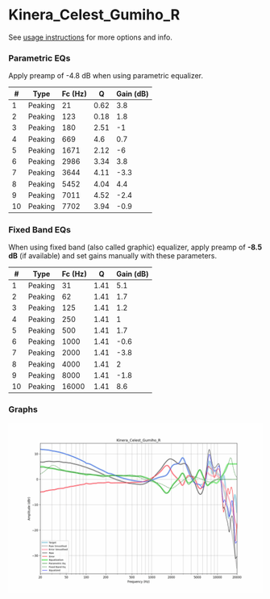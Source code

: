 # Kinera_Celest_Gumiho_R
See [usage instructions](https://github.com/jaakkopasanen/AutoEq#usage) for more options and info.

### Parametric EQs
Apply preamp of -4.8 dB when using parametric equalizer.

|   # | Type    |   Fc (Hz) |    Q |   Gain (dB) |
|-----|---------|-----------|------|-------------|
|   1 | Peaking |        21 | 0.62 |         3.8 |
|   2 | Peaking |       123 | 0.18 |         1.8 |
|   3 | Peaking |       180 | 2.51 |        -1   |
|   4 | Peaking |       669 | 4.6  |         0.7 |
|   5 | Peaking |      1671 | 2.12 |        -6   |
|   6 | Peaking |      2986 | 3.34 |         3.8 |
|   7 | Peaking |      3644 | 4.11 |        -3.3 |
|   8 | Peaking |      5452 | 4.04 |         4.4 |
|   9 | Peaking |      7011 | 4.52 |        -2.4 |
|  10 | Peaking |      7702 | 3.94 |        -0.9 |

### Fixed Band EQs
When using fixed band (also called graphic) equalizer, apply preamp of **-8.5 dB** (if available) and set gains manually with these parameters.

|   # | Type    |   Fc (Hz) |    Q |   Gain (dB) |
|-----|---------|-----------|------|-------------|
|   1 | Peaking |        31 | 1.41 |         5.1 |
|   2 | Peaking |        62 | 1.41 |         1.7 |
|   3 | Peaking |       125 | 1.41 |         1.2 |
|   4 | Peaking |       250 | 1.41 |         1   |
|   5 | Peaking |       500 | 1.41 |         1.7 |
|   6 | Peaking |      1000 | 1.41 |        -0.6 |
|   7 | Peaking |      2000 | 1.41 |        -3.8 |
|   8 | Peaking |      4000 | 1.41 |         2   |
|   9 | Peaking |      8000 | 1.41 |        -1.8 |
|  10 | Peaking |     16000 | 1.41 |         8.6 |

### Graphs
![](./Kinera_Celest_Gumiho_R.png)
